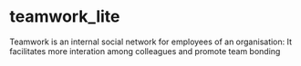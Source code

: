 # teamwork_lite
Teamwork is an internal social network for employees of an organisation: It facilitates more interation among colleagues and promote team bonding
